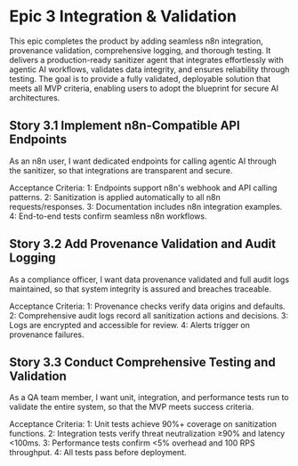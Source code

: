 # Epic 3 Integration & Validation

This epic completes the product by adding seamless n8n integration, provenance validation, comprehensive logging, and thorough testing. It delivers a production-ready sanitizer agent that integrates effortlessly with agentic AI workflows, validates data integrity, and ensures reliability through testing. The goal is to provide a fully validated, deployable solution that meets all MVP criteria, enabling users to adopt the blueprint for secure AI architectures.

## Story 3.1 Implement n8n-Compatible API Endpoints

As an n8n user, I want dedicated endpoints for calling agentic AI through the sanitizer, so that integrations are transparent and secure.

Acceptance Criteria:
1: Endpoints support n8n's webhook and API calling patterns.
2: Sanitization is applied automatically to all n8n requests/responses.
3: Documentation includes n8n integration examples.
4: End-to-end tests confirm seamless n8n workflows.

## Story 3.2 Add Provenance Validation and Audit Logging

As a compliance officer, I want data provenance validated and full audit logs maintained, so that system integrity is assured and breaches traceable.

Acceptance Criteria:
1: Provenance checks verify data origins and defaults.
2: Comprehensive audit logs record all sanitization actions and decisions.
3: Logs are encrypted and accessible for review.
4: Alerts trigger on provenance failures.

## Story 3.3 Conduct Comprehensive Testing and Validation

As a QA team member, I want unit, integration, and performance tests run to validate the entire system, so that the MVP meets success criteria.

Acceptance Criteria:
1: Unit tests achieve 90%+ coverage on sanitization functions.
2: Integration tests verify threat neutralization ≥90% and latency <100ms.
3: Performance tests confirm <5% overhead and 100 RPS throughput.
4: All tests pass before deployment.
